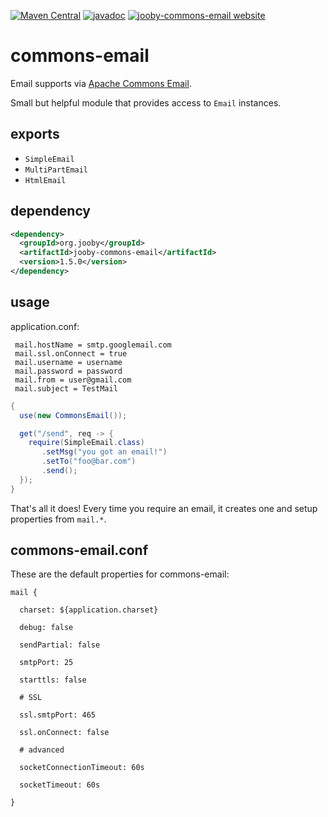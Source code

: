 [![Maven Central](https://maven-badges.herokuapp.com/maven-central/org.jooby/jooby-commons-email/badge.svg)](https://maven-badges.herokuapp.com/maven-central/org.jooby/jooby-commons-email)
[![javadoc](https://javadoc.io/badge/org.jooby/jooby-commons-email.svg)](https://javadoc.io/doc/org.jooby/jooby-commons-email/1.5.0)
[![jooby-commons-email website](https://img.shields.io/badge/jooby-commons-email-brightgreen.svg)](http://jooby.org/doc/commons-email)
# commons-email

Email supports via [Apache Commons Email](https://commons.apache.org/proper/commons-email).

Small but helpful module that provides access to ```Email``` instances.

## exports

* ```SimpleEmail```
* ```MultiPartEmail```
* ```HtmlEmail```

## dependency

```xml
<dependency>
  <groupId>org.jooby</groupId>
  <artifactId>jooby-commons-email</artifactId>
  <version>1.5.0</version>
</dependency>
```

## usage

application.conf:

```properties
 mail.hostName = smtp.googlemail.com
 mail.ssl.onConnect = true
 mail.username = username
 mail.password = password
 mail.from = user@gmail.com
 mail.subject = TestMail
```

```java
{
  use(new CommonsEmail());

  get("/send", req -> {
    require(SimpleEmail.class)
       .setMsg("you got an email!")
       .setTo("foo@bar.com")
       .send();
  });
}
```

That's all it does! Every time you require an email, it creates one and setup properties from ```mail.*```.

## commons-email.conf
These are the default properties for commons-email:

```properties
mail {

  charset: ${application.charset}

  debug: false

  sendPartial: false

  smtpPort: 25

  starttls: false

  # SSL

  ssl.smtpPort: 465

  ssl.onConnect: false

  # advanced

  socketConnectionTimeout: 60s

  socketTimeout: 60s

}
```
